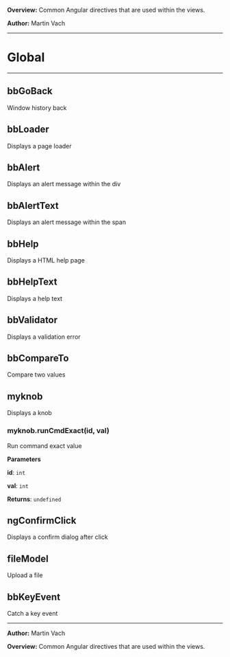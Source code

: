 **Overview:** Common Angular directives that are used within the views.



**Author:** Martin Vach




* * *

# Global





* * *

## bbGoBack
Window history back


## bbLoader
Displays a page loader


## bbAlert
Displays an alert message within the div


## bbAlertText
Displays an alert message within the span


## bbHelp
Displays a HTML help page


## bbHelpText
Displays a help text


## bbValidator
Displays a validation error


## bbCompareTo
Compare two values


## myknob
Displays a knob

### myknob.runCmdExact(id, val) 

Run command exact value

**Parameters**

**id**: `int`

**val**: `int`

**Returns**: `undefined`


## ngConfirmClick
Displays a confirm dialog after click


## fileModel
Upload a file


## bbKeyEvent
Catch a key event



* * *



**Author:** Martin Vach



**Overview:** Common Angular directives that are used within the views.



